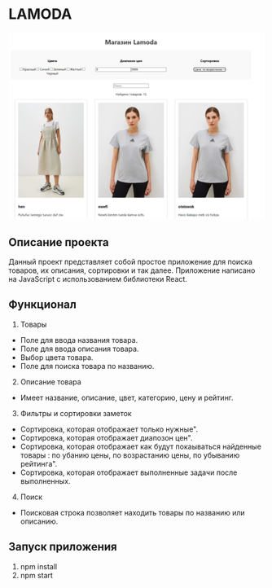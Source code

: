 # LAMODA
 
![](https://github.com/Rediska23/Lamoda/blob/main/image.png?raw=true)

## Описание проекта
Данный проект представляет собой простое приложение для поиска товаров, их описания, сортировки и так далее. 
Приложение написано на JavaScript с использованием библиотеки React.

## Функционал

 1. Товары
 * Поле для ввода названия товара.
 * Поле для ввода описания товара.
 * Выбор цвета товара.
 * Поле для поиска товара по названию.

 2. Описание товара
 * Имеет название, описание, цвет, категорию, цену и рейтинг.

 3. Фильтры и сортировки заметок
 * Сортировка, которая отображает только нужные".
 * Сортировка, которая отображает диапозон цен".
 * Сортировка, которая отображает как будут покаываться найденные товары : по убанию цены, по возрастанию цены, по убыванию рейтинга".
 * Сортировка, которая отображает выполненные задачи после выполненных.
   
 4. Поиск
 * Поисковая строка позволяет находить товары по названию или описанию.
   
## Запуск приложения 
1. npm install
2. npm start
